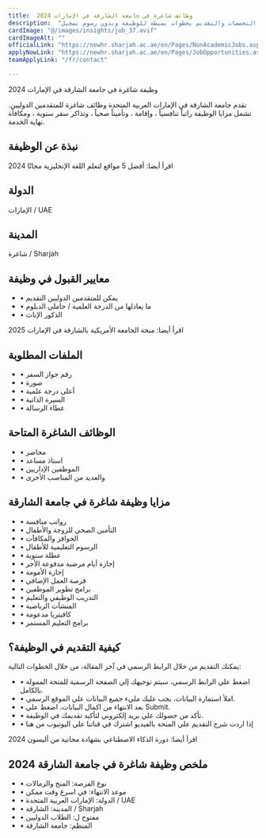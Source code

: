 ```yaml
---
title:  وظائف شاغرة في جامعة الشارقة في الإمارات 2024 
description:  "وظائف متاحة في جامعة الشارقة في الإمارات في العديد من التخصصات والتقديم بخطوات بسيطة للوظيفة وبدون رسوم تسجيل" 
cardImage: "@/images/insights/job_37.avif" 
cardImageAlt: "" 
officialLink: "https://newhr.sharjah.ac.ae/en/Pages/NonAcademicJobs.aspx" 
applyNowLink: "https://newhr.sharjah.ac.ae/en/Pages/JobOpportunities.aspx" 
teamApplyLink: "/fr/contact"

---
```


وظيفة شاغرة في جامعة الشارقة في الإمارات 2024

تقدم جامعة الشارقة في الإمارات العربية المتحدة وظائف شاغرة للمتقدمين الدوليين. تشمل مزايا الوظيفة راتباً تنافسياً ، وإقامة ، وتأميناً صحياً ، وتذاكر سفر سنوية ، ومكافأة نهاية الخدمة.

## نبذة عن الوظيفة

اقرأ أيضا: أفضل 5 مواقع لتعلم اللغة الإنجليزية مجانًا 2024

## الدولة

الإمارات / UAE

## المدينة

شاغرة / Sharjah

## معايير القبول في وظيفة

- • يمكن للمتقدمين الدوليين التقديم
- • ما يعادلها من الدرجة العلمية / حاملي الدبلوم
- • الذكور الإناث

اقرأ أيضا: منحة الجامعة الأمريكية بالشارقة في الإمارات 2025

## الملفات المطلوبة

- • رقم جواز السفر
- • صورة
- • أعلى درجة علمية
- • السيرة الذاتية
- • غطاء الرسالة

## الوظائف الشاغرة المتاحة

- • محاضر
- • استاذ مساعد
- • الموظفين الإداريين
- • والعديد من المناصب الأخرى

## مزايا وظيفة شاغرة في جامعة الشارقة

- • رواتب منافسة
- • التأمين الصحي للزوجة والأطفال
- • الحوافز والمكافآت
- • الرسوم التعليمية للأطفال
- • عطلة سنوية
- • إجازة أيام مرضية مدفوعة الأجر
- • إجازة الأمومة
- • فرصة العمل الإضافي
- • برامج تطوير الموظفين
- • التدريب الوظيفي والتعليم
- • المنشآت الرياضية
- • كافيتريا مدعومة
- • برامج التعليم المستمر

## كيفية التقديم في الوظيفة؟

يمكنك التقديم من خلال الرابط الرسمي في آخر المقالة، من خلال الخطوات التالية:

- • اضغط علي الرابط الرسمي، سيتم توجيهك إلي الصفحة الرسمية للمنحة الممولة بالكامل.
- • املأ استمارة البيانات، يجب عليك مليء جميع البيانات علي الموقع الرسمي.
- • بعد الانتهاء من اكمال البيانات، اضغط علي Submit.
- • تأكد من حصولك علي بريد إلكتروني لتأكيد تقديمك في الوظيفة.
- • إذا اردت شرح التقديم علي المنحة بالفيديو اشترك في قناتنا علي اليوتيوب من هنا

اقرأ أيضا: دورة الذكاء الاصطناعي بشهادة مجانية من أليسون 2024

## ملخص وظيفة شاغرة في جامعة الشارقة 2024

- • نوع الفرصة: المنح والزمالات
- • موعد الانتهاء: في اسرع وقت ممكن
- • الدولة: الإمارات العربية المتحدة / UAE
- • المدينة: الشارقة / Sharjah
- • مفتوح ل: الطلاب الدوليين
- • المنظم: جامعة الشارقة

